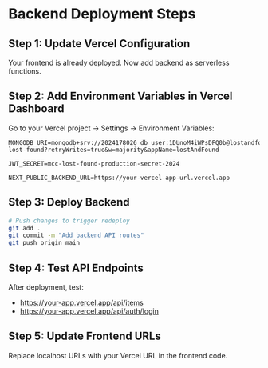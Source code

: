 # Backend Deployment Steps

## Step 1: Update Vercel Configuration
Your frontend is already deployed. Now add backend as serverless functions.

## Step 2: Add Environment Variables in Vercel Dashboard
Go to your Vercel project → Settings → Environment Variables:

```
MONGODB_URI=mongodb+srv://2024178026_db_user:1DUnoM4iWPsDFQ0b@lostandfound.6mo1sey.mongodb.net/mcc-lost-found?retryWrites=true&w=majority&appName=lostAndFound

JWT_SECRET=mcc-lost-found-production-secret-2024

NEXT_PUBLIC_BACKEND_URL=https://your-vercel-app-url.vercel.app
```

## Step 3: Deploy Backend
```bash
# Push changes to trigger redeploy
git add .
git commit -m "Add backend API routes"
git push origin main
```

## Step 4: Test API Endpoints
After deployment, test:
- https://your-app.vercel.app/api/items
- https://your-app.vercel.app/api/auth/login

## Step 5: Update Frontend URLs
Replace localhost URLs with your Vercel URL in the frontend code.